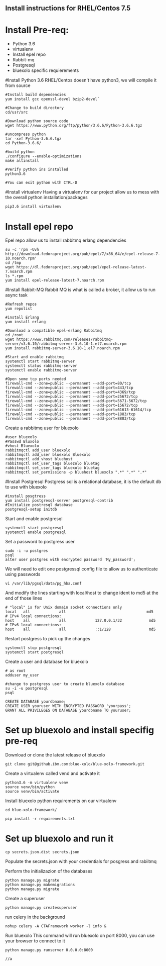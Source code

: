 ## Install instructions for RHEL/Centos 7.5

# Install Pre-req:


* Python 3.6
* virtualenv
* Install epel repo
* Rabbit-mq
* Postgresql
* bluexolo specific requierements

#Install Python 3.6
RHEL/Centos doesn't have python3, we will compile it from source

```
#Install build dependencies
yum install gcc openssl-devel bzip2-devel´

#Change to build directory
cd/usr/src

#Download python source code
wget https://www.python.org/ftp/python/3.6.6/Python-3.6.6.tgz

#uncompress python
tar -xvf Python-3.6.6.tgz
cd Python-3.6.6/

#build python
./configure --enable-optimizations
make altinstall

#Verify python ins installed
python3.6

#You can exit python with CTRL-D
```

#Install virtualenv
Having a virtualenv for our project allow us to mess with the overall python installation/packages

```
pip3.6 install virtualenv
```

# Install epel repo

Epel repo allow us to install rabbitmq erlang dependencies

```
su -c 'rpm -Uvh http://download.fedoraproject.org/pub/epel/7/x86_64/e/epel-release-7-10.noarch.rpm'
cd /tmp
wget https://dl.fedoraproject.org/pub/epel/epel-release-latest-7.noarch.rpm
ls *.rpm
yum install epel-release-latest-7.noarch.rpm
```

#Install Rabbit-MQ
Rabbit MQ is what is called a broker, it allow us to run async task

```
#Refresh repos
yum repolist

#install Erlang
yum install erlang

#Download a compatible epel-erlang Rabbitmq
cd /root
wget https://www.rabbitmq.com/releases/rabbitmq-server/v3.6.10/rabbitmq-server-3.6.10-1.el7.noarch.rpm
yum install rabbitmq-server-3.6.10-1.el7.noarch.rpm

#Start and enable rabbitmq
systemctl start rabbitmq-server
systemctl status rabbitmq-server
systemctl enable rabbitmq-server

#Open some tcp ports needed
firewall-cmd --zone=public --permanent --add-port=80/tcp
firewall-cmd --zone=public --permanent --add-port=443/tcp
firewall-cmd --zone=public --permanent --add-port=4369/tcp
firewall-cmd --zone=public --permanent --add-port=25672/tcp
firewall-cmd --zone=public --permanent --add-port=5671-5672/tcp
firewall-cmd --zone=public --permanent --add-port=15672/tcp
firewall-cmd --zone=public --permanent --add-port=61613-61614/tcp
firewall-cmd --zone=public --permanent --add-port=1883/tcp
firewall-cmd --zone=public --permanent --add-port=8883/tcp

```

Create a rabbitmq user for bluexolo

```
#user bluexolo
#Passwd Bluxolo
#vhost Bluexolo
rabbitmqctl add_user bluexolo
rabbitmqctl add_user bluexolo Bluexolo
rabbitmqctl add_vhost bluehost
rabbitmqctl set_user_tags bluezolo bluetag
rabbitmqctl set_user_tags bluexolo bluetag
rabbitmqctl set_permissions -p bluehost bluexolo ".*" ".*" ".*"

```

#Install Postgresql
Postgress sql is a relational database, it is the default db to use with bluexolo

```
#install posgtress
yum install postgresql-server postgresql-contrib
#Initialize postresql database
postgresql-setup initdb
```

Start and enable postgresql

```
systemctl start postgresql
systemctl enable postgresql
```


Set a password to postgress user
```
sudo -i -u postgres
psql
alter user postgres with encrypted password 'My_password';
```

We will need to edit one postgressql config file to allow us to authenticate using passwords

```
vi /var/lib/pgsql/data/pg_hba.conf
```

And modify the lines starting with local/host to change ident to  md5 at the end of those lines

```
# "local" is for Unix domain socket connections only
local   all             all                                    md5
# IPv4 local connections:
host    all             all             127.0.0.1/32            md5
# IPv6 local connections:
host    all             all             ::1/128                 md5
```

Restart postgress to pick up the changes

```
systemctl stop postgresql
systemctl start postgresql
```


Create a user and database for bluexolo

```
# as root
adduser my_user

#change to postgress user to create bluexolo database
su -i -u postgresql
psql

CREATE DATABASE yourdbname;
CREATE USER youruser WITH ENCRYPTED PASSWORD 'yourpass';
GRANT ALL PRIVILEGES ON DATABASE yourdbname TO youruser;

```


# Set up bluexolo and install specifig pre-req


Download or clone the latest release of bluexolo

```
git clone git@github.ibm.com:blue-xolo/blue-xolo-framework.git
```

Create a virtualenv called vend and activate it

```
python3.6 -m virtualenv venv
source venv/bin/python
source venv/bin/activate
```

Install bluexolo python requirements on our virtualenv

```
cd blue-xolo-framework/

pip install -r requirements.txt
```

# Set up bluexolo and run it
```
cp secrets.json.dist secrets.json

```
Populate the secrets.json with your credentials for posgress and rabiitmq


Perform the initializazion of the databases

```
python manage.py migrate
python manage.py makemigrations
python manage.py migrate
```

Create a superuser

```
python manage.py createsuperuser
```

run celery in the background

```
nohup celery -A CTAFramework worker -l info &
```

Run bluexolo
This command will run bluexolo on port 8000, you can use your browser to connect to it

```
python manage.py runserver 0.0.0.0:8000

//a
```
